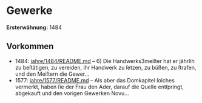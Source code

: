 # Gewerke

**Ersterwähnung:** 1484

## Vorkommen
- 1484: [jahre/1484/README.md](../jahre/1484/README.md) – 6) Die Handwerks3meiſter hat er jährlih zu beſtätigen,
zu vereiden, ihr Handwerk zu ſetzen, zu büßen, zu ſtrafen,
und den Meiſtern die Gewer...
- 1577: [jahre/1577/README.md](../jahre/1577/README.md) – Als aber das Domkapitel
ſolches vermerkt, haben ſie der Frau den Ader, darauf
die Quelle entſpringt, abgekauft und den vorigen Gewerken
Novu...
